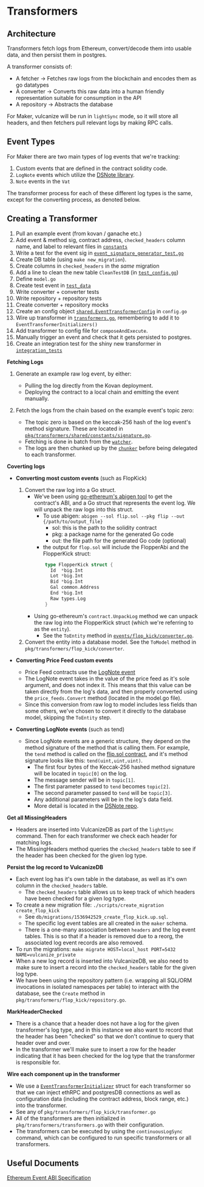 # Transformers

## Architecture

Transformers fetch logs from Ethereum, convert/decode them into usable data, and then persist them in postgres.

A transformer consists of:

- A fetcher -> Fetches raw logs from the blockchain and encodes them as go datatypes
- A converter -> Converts this raw data into a human friendly representation suitable for consumption in the API
- A repository -> Abstracts the database

For Maker, vulcanize will be run in `lightSync` mode, so it will store all headers, and then fetchers pull relevant logs by making RPC calls.

## Event Types

For Maker there are two main types of log events that we're tracking:

1. Custom events that are defined in the contract solidity code.
1. `LogNote` events which utilize the [DSNote library](https://github.com/dapphub/ds-note).
1. `Note` events in the `Vat`

The transformer process for each of these different log types is the same, except for the converting process, as denoted below.

## Creating a Transformer

1. Pull an example event (from kovan / ganache etc.)
1. Add event & method sig, contract address, `checked_headers` column name, and label to relevant files in [`constants`](../shared/constants)
1. Write a test for the event sig in [`event_signature_generator_test.go`](../shared/constants/event_signature_generator_test.go)
1. Create DB table (using `make new_migration`).
1. Create columns in `checked_headers` in the _same_ migration
1. Add a line to clean the new table `CleanTestDB` (in [`test_config.go`](../../test_config/test_config.go))
1. Define `model.go`
1. Create test event in [`test_data`](../test_data)
1. Write converter + converter tests
1. Write repository + repository tests
1. Create converter + repository mocks
1. Create an config object [`shared.EventTransformerConfig`](https://github.com/vulcanize/maker-vulcanizedb/blob/staging/libraries/shared/transformer/event_transformer.go) in `config.go`
1. Wire up transformer in [`transformers.go`](../transformers.go), remembering to add it to `EventTransformerInitializers()`
1. Add transformer to config file for `composeAndExecute`.
1. Manually trigger an event and check that it gets persisted to postgres.
1. Create an integration test for the shiny new transformer in [`integration_tests`](../integration_tests)

**Fetching Logs**

1. Generate an example raw log event, by either:

   - Pulling the log directly from the Kovan deployment.
   - Deploying the contract to a local chain and emitting the event manually.

1. Fetch the logs from the chain based on the example event's topic zero:

   - The topic zero is based on the keccak-256 hash of the log event's method signature. These are located in [`pkg/transformers/shared/constants/signature.go`](../shared/constants/signature.go).
   - Fetching is done in batch from the [`watcher`](https://github.com/vulcanize/maker-vulcanizedb/blob/staging/libraries/shared/watcher/event_watcher.go).
   - The logs are then chunked up by the [`chunker`](https://github.com/vulcanize/maker-vulcanizedb/blob/staging/libraries/shared/chunker/log_chunker.go) before being delegated to each transformer.

**Coverting logs**

- **Converting most custom events** (such as FlopKick)

  1.  Convert the raw log into a Go struct.
      - We've been using [go-ethereum's abigen tool](https://github.com/ethereum/go-ethereum/tree/master/cmd/abigen) to get the contract's ABI, and a Go struct that represents the event log. We will unpack the raw logs into this struct.
        - To use abigen: `abigen --sol flip.sol --pkg flip --out {/path/to/output_file}`
          - sol: this is the path to the solidity contract
          - pkg: a package name for the generated Go code
          - out: the file path for the generated Go code (optional)
        - the output for `flop.sol` will include the FlopperAbi and the FlopperKick struct:
        ```go
            type FlopperKick struct {
              Id  *big.Int
              Lot *big.Int
              Bid *big.Int
              Gal common.Address
              End *big.Int
              Raw types.Log
            }
        ```
      - Using go-ethereum's `contract.UnpackLog` method we can unpack the raw log into the FlopperKick struct (which we're referring to as the `entity`).
        - See the `ToEntity` method in [`events/flop_kick/converter.go`](flop_kick/converter.go).
  1.  Convert the entity into a database model. See the `ToModel` method in `pkg/transformers/flop_kick/converter`.

- **Converting Price Feed custom events**

  - Price Feed contracts use the [LogNote event](https://github.com/dapphub/ds-note)
  - The LogNote event takes in the value of the price feed as it's sole argument, and does not index it. This means that this value can be taken directly from the log's data, and then properly converted using the `price_feeds.Convert` method (located in the model.go file).
  - Since this conversion from raw log to model includes less fields than some others, we've chosen to convert it directly to the database model, skipping the `ToEntity` step.

- **Converting LogNote events** (such as tend)
  - Since LogNote events are a generic structure, they depend on the method signature of the method that is calling them. For example, the `tend` method is called on the [flip.sol contract](https://github.com/makerdao/dss/blob/master/src/flip.sol#L123), and it's method signature looks like this: `tend(uint,uint,uint)`.
    - The first four bytes of the Keccak-256 hashed method signature will be located in `topic[0]` on the log.
    - The message sender will be in `topic[1]`.
    - The first parameter passed to `tend` becomes `topic[2]`.
    - The second parameter passed to `tend` will be `topic[3]`.
    - Any additional parameters will be in the log's data field.
    - More detail is located in the [DSNote repo](https://github.com/dapphub/ds-note).

**Get all MissingHeaders**

- Headers are inserted into VulcanizeDB as part of the `lightSync` command. Then for each transformer we check each header for matching logs.
- The MissingHeaders method queries the `checked_headers` table to see if the header has been checked for the given log type.

**Persist the log record to VulcanizeDB**

- Each event log has it's own table in the database, as well as it's own column in the `checked_headers` table.
  - The `checked_headers` table allows us to keep track of which headers have been checked for a given log type.
- To create a new migration file: `./scripts/create_migration create_flop_kick`
  - See `db/migrations/1536942529_create_flop_kick.up.sql`.
  - The specific log event tables are all created in the `maker` schema.
  - There is a one-many association between `headers` and the log
    event tables. This is so that if a header is removed due to a reorg, the associated log event records are also removed.
- To run the migrations: `make migrate HOST=local_host PORT=5432 NAME=vulcanize_private`
- When a new log record is inserted into VulcanizeDB, we also need to make sure to insert a record into the `checked_headers` table for the given log type.
- We have been using the repository pattern (i.e. wrapping all SQL/ORM invocations in isolated namespaces per table) to interact with the database, see the `Create` method in `pkg/transformers/flop_kick/repository.go`.

**MarkHeaderChecked**

- There is a chance that a header does not have a log for the given transformer's log type, and in this instance we also want to record that the header has been "checked" so that we don't continue to query that header over and over.
- In the transformer we'll make sure to insert a row for the header indicating that it has been checked for the log type that the transformer is responsible for.

**Wire each component up in the transformer**

- We use a [`EventTransformerInitializer`](https://github.com/vulcanize/maker-vulcanizedb/blob/staging/libraries/shared/transformer/event_transformer.go) struct for each transformer so that we can inject ethRPC and postgresDB connections as well as configuration data (including the contract address, block range, etc.) into the transformer.
- See any of `pkg/transformers/flop_kick/transformer.go`
- All of the transformers are then initialized in `pkg/transformers/transformers.go` with their configuration.
- The transformers can be executed by using the `continuousLogSync` command, which can be configured to run specific transformers or all transformers.

## Useful Documents

[Ethereum Event ABI Specification](https://solidity.readthedocs.io/en/develop/abi-spec.html#events)
